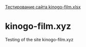 [Тестирование сайта kinogo-film.xlsx](https://github.com/KattyNemka/kinogo-film.xyz/files/7779130/kinogo-film.xlsx)
# kinogo-film.xyz
Testing of the site kinogo-film.xyz
